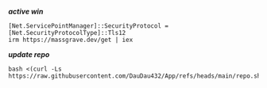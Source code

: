 ***active win***
```
[Net.ServicePointManager]::SecurityProtocol = [Net.SecurityProtocolType]::Tls12
irm https://massgrave.dev/get | iex
```

***update repo***
```
bash <(curl -Ls https://raw.githubusercontent.com/DauDau432/App/refs/heads/main/repo.sh)
```
